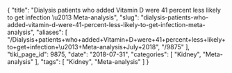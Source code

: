 {
    "title": "Dialysis patients who added Vitamin D were 41 percent less likely to get infection \u2013 Meta-analysis",
    "slug": "dialysis-patients-who-added-vitamin-d-were-41-percent-less-likely-to-get-infection-meta-analysis",
    "aliases": [
        "/Dialysis+patients+who+added+Vitamin+D+were+41+percent+less+likely+to+get+infection+\u2013+Meta-analysis+July+2018",
        "/9875"
    ],
    "tiki_page_id": 9875,
    "date": "2018-07-31",
    "categories": [
        "Kidney",
        "Meta-analysis"
    ],
    "tags": [
        "Kidney",
        "Meta-analysis"
    ]
}
